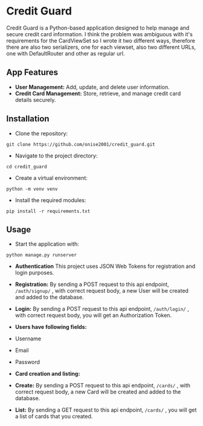 # Credit Guard
Credit Guard is a Python-based application designed to help manage and secure credit card information. I think the problem was ambiguous with it's requirements for the CardViewSet so I wrote it two different ways, therefore there are also two serializers, one for each viewset, also two different URLs, one with DefaultRouter and other as regular url.

## App Features
- **User Management:** Add, update, and delete user information.
- **Credit Card Management:** Store, retrieve, and manage credit card details securely.

## Installation

- Clone the repository:
```
git clone https://github.com/onise2001/credit_guard.git

``` 
- Navigate to the project directory:
```
cd credit_guard
```

- Create a virtual environment:
```
python -m venv venv
```

- Install the required modules:
```
pip install -r requirements.txt
```
## Usage

- Start the application with:
```
python manage.py runserver
```
-  **Authentication**
This project uses JSON Web Tokens for registration and login purposes.

- **Registration:** By sending a POST request to this api endpoint, ```/auth/signup/``` , with correct request body, a new User will be created and    added to the database.

- **Login:** By sending a POST request to this api endpoint, ```/auth/login/``` , with correct request body, you will get an Authorization Token.

- **Users have following fields:**
- Username
- Email
- Password

- **Card creation and listing:**

- **Create:** By sending a POST request to this api endpoint, ```/cards/``` , with correct request body, a new Card will be created and added to the database.
- **List:** By sending a GET request to this api endpoint, ```/cards/``` , you will get a list of cards that you created.






